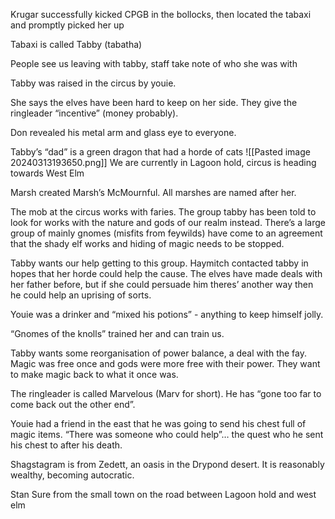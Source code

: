 Krugar successfully kicked CPGB in the bollocks, then located the tabaxi and promptly picked her up

Tabaxi is called Tabby (tabatha)

People see us leaving with tabby, staff take note of who she was with

Tabby was raised in the circus by youie.

She says the elves have been hard to keep on her side. They give the ringleader “incentive” (money probably).

Don revealed his metal arm and glass eye to everyone.

Tabby’s “dad” is a green dragon that had a horde of cats
![[Pasted image 20240313193650.png]]
We are currently in Lagoon hold, circus is heading towards West Elm

Marsh created Marsh’s McMournful. All marshes are named after her.

The mob at the circus works with faries. The group tabby has been told to look for works with the nature and gods of our realm instead. There’s a large group of mainly gnomes (misfits from feywilds) have come to an agreement that the shady elf works and hiding of magic needs to be stopped.

Tabby wants our help getting to this group. Haymitch contacted tabby in hopes that her horde could help the cause. The elves have made deals with her father before, but if she could persuade him theres’ another way then he could help an uprising of sorts.

Youie was a drinker and “mixed his potions” - anything to keep himself jolly.

“Gnomes of the knolls” trained her and can train us.

Tabby wants some reorganisation of power balance, a deal with the fay. Magic was free once and gods were more free with their power. They want to make magic back to what it once was.

The ringleader is called Marvelous (Marv for short). He has “gone too far to come back out the other end”.

Youie had a friend in the east that he was going to send his chest full of magic items. “There was someone who could help”… the quest who he sent his chest to after his death.

Shagstagram is from Zedett, an oasis in the Drypond desert. It is reasonably wealthy, becoming autocratic.

Stan Sure from the small town on the road between Lagoon hold and west elm